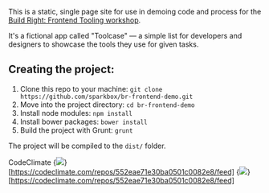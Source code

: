This is a static, single page site for use in demoing code and process for the [Build Right: Frontend Tooling workshop](https://github.com/sparkbox/BR-Front-End-Tooling).

It's a fictional app called "Toolcase" — a simple list for developers and designers to showcase the tools they use for given tasks.

## Creating the project:

1. Clone this repo to your machine: `git clone https://github.com/sparkbox/br-frontend-demo.git`
2. Move into the project directory: `cd br-frontend-demo`
3. Install node modules: `npm install`
4. Install bower packages: `bower install`
5. Build the project with Grunt: `grunt`

The project will be compiled to the `dist/` folder.

CodeClimate
{<img src="https://codeclimate.com/repos/552eae71e30ba0501c0082e8/badges/202632be572261c716d6/gpa.svg" />}[https://codeclimate.com/repos/552eae71e30ba0501c0082e8/feed] {<img src="https://codeclimate.com/repos/552eae71e30ba0501c0082e8/badges/202632be572261c716d6/coverage.svg" />}[https://codeclimate.com/repos/552eae71e30ba0501c0082e8/feed]